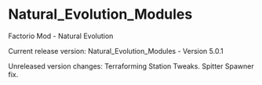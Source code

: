 # Natural_Evolution_Modules
Factorio Mod - Natural Evolution

Current release version: Natural_Evolution_Modules - Version 5.0.1

Unreleased version changes:
Terraforming Station Tweaks.
Spitter Spawner fix.


